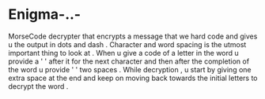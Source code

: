 # Enigma-..-
MorseCode decrypter that encrypts a message that we hard code and gives u the output in dots and dash . Character and word spacing is the utmost important thing to look at . When u give a code of a letter in the word u provide a ' ' after it for the next character and then after the completion of the word u provide '  ' two spaces . While decryption , u start by giving one extra space at the end and keep on moving back towards the initial letters to decrypt the word . 
